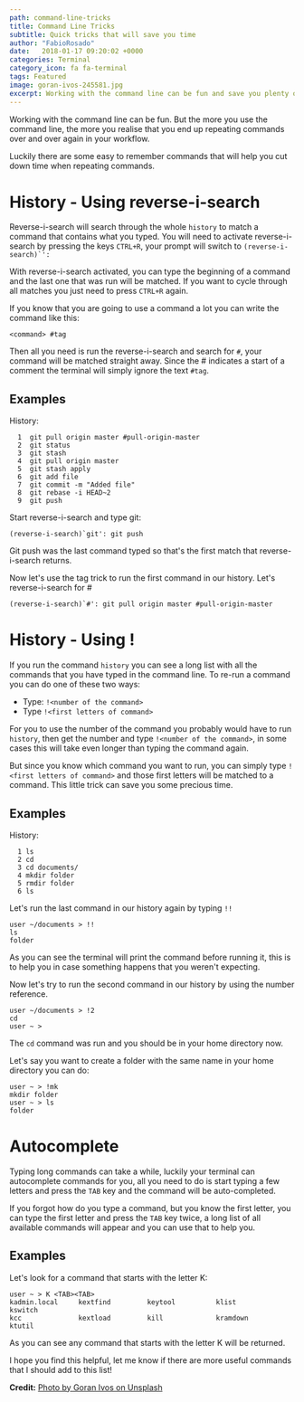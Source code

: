 ```yaml
---
path: command-line-tricks
title: Command Line Tricks
subtitle: Quick tricks that will save you time
author: "FabioRosado"
date:   2018-01-17 09:20:02 +0000
categories: Terminal
category_icon: fa fa-terminal
tags: Featured
image: goran-ivos-245581.jpg
excerpt: Working with the command line can be fun and save you plenty of time. These tricks will help you save even more time when you have to repeat commands. 
---
```


Working with the command line can be fun. But the more you use the command line, the more you realise that you end up repeating commands over and over again in your workflow.

Luckily there are some easy to remember commands that will help you cut down time when repeating commands.

# History  - Using reverse-i-search

Reverse-i-search will search through the whole `history` to match a command that contains what you typed. You will need to activate reverse-i-search by pressing the keys `CTRL+R`, your prompt will switch to ```(reverse-i-search)`':```

With reverse-i-search activated, you can type the beginning of a command and the last one that was run will be matched. If you want to cycle through all matches you just need to press `CTRL+R` again.

If you know that you are going to use a command a lot you can write the command like this:

 ```<command> #tag```

Then all you need is run the reverse-i-search and search for `#`, your command will be matched straight away. Since the # indicates a start of a comment the terminal will simply ignore the text `#tag`.

## Examples

History:
```
  1  git pull origin master #pull-origin-master
  2  git status
  3  git stash
  4  git pull origin master
  5  git stash apply
  6  git add file
  7  git commit -m "Added file"
  8  git rebase -i HEAD~2
  9  git push
```

Start reverse-i-search and type git:

```
(reverse-i-search)`git': git push
```

Git push was the last command typed so that's the first match that reverse-i-search returns.

Now let's use the tag trick to run the first command in our history. Let's reverse-i-search for #

```
(reverse-i-search)`#': git pull origin master #pull-origin-master
```


# History - Using !

If you run the command `history` you can see a long list with all the commands that you have typed in the command line. To re-run a command you can do one of these two ways:
- Type: `!<number of the command>`
- Type `!<first letters of command>`

For you to use the number of the command you probably would have to run `history`, then get the number and type `!<number of the command>`, in some cases this will take even longer than typing the command again.

But since you know which command you want to run, you can simply type `!<first letters of command>` and those first letters will be matched to a command. This little trick can save you some precious time.

## Examples

History:
```
  1 ls
  2 cd
  3 cd documents/
  4 mkdir folder
  5 rmdir folder
  6 ls
```

Let's run the last command in our history again by typing `!!`

``` 
user ~/documents > !!
ls
folder
```

As you can see the terminal will print the command before running it, this is to help you in case something happens that you weren't expecting.

Now let's try to run the second command in our history by using the number reference.

```
user ~/documents > !2
cd
user ~ >
```
The `cd` command was run and you should be in your home directory now.

Let's say you want to create a folder with the same name in your home directory you can do:

```
user ~ > !mk
mkdir folder
user ~ > ls
folder
```


# Autocomplete

Typing long commands can take a while, luckily your terminal can autocomplete commands for you, all you need to do is start typing a few letters and press the `TAB` key and the command will be auto-completed.

If you forgot how do you type a command, but you know the first letter, you can type the first letter and press the `TAB` key twice, a long list of all available commands will appear and you can use that to help you.


## Examples

Let's look for a command that starts with the letter K:

```
user ~ > K <TAB><TAB>
kadmin.local     kextfind         keytool          klist            kswitch
kcc              kextload         kill             kramdown         ktutil
```

As you can see any command that starts with the letter K will be returned.

I hope you find this helpful, let me know if there are more useful commands that I should add to this list!


**Credit:** [Photo by Goran Ivos on Unsplash](https://unsplash.com/@goran_ivos)